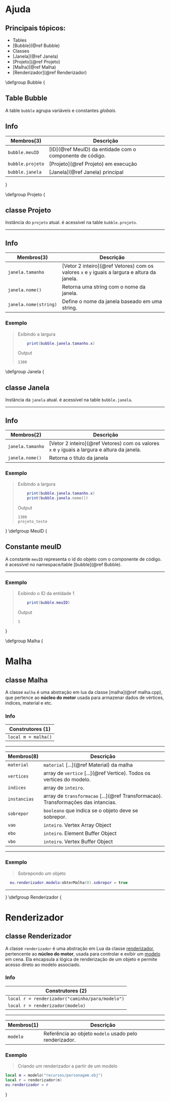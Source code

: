 # Ajuda

## Principais tópicos:

- Tables
 -  [Bubble](@ref Bubble)
- Classes
 -  [Janela](@ref Janela)
 -  [Projeto](@ref Projeto)
 -  [Malha](@ref Malha)
 -  [Renderizador](@ref Renderizador)

\defgroup Bubble
\{

## Table Bubble

A table `bubble` agrupa variáveis e constantes *globais*.

## Info

| Membros(3)           | Descrição   |
|    --------------    |   ------    |
| `bubble.meuID`       | [ID](@ref MeuID) da entidade com o componente de código. |
| `bubble.projeto`     | [Projeto](@ref Projeto) em execução |
| `bubble.janela`      | [Janela](@ref Janela) principal |

\}

\defgroup Projeto
\{

## classe Projeto
Instância do `projeto` atual. é acessível na table `bubble.projeto`.

---

## Info

| Membros(3)           | Descrição   |
|    --------------    |   ------    |
| `janela.tamanho`     | [Vetor 2 inteiro](@ref Vetores) com os valores `x` e `y` iguais a largura e altura da janela. |
| `janela.nome()`      | Retorna uma string com o nome da janela. |
| `janela.nome(string)`| Define o nome da janela baseado em uma string. |

### Exemplo

> Exibindo a largura
> ```lua
>     print(bubble.janela.tamanho.x)
> ```
> Output
> ```shell
> 1300
> ```

\defgroup Janela
\{

## classe Janela
Instância da `janela` atual. é acessível na table `bubble.janela`.

---

## Info

| Membros(2)           | Descrição   |
|    --------------    |   ------    |
| `janela.tamanho`     | [Vetor 2 inteiro](@ref Vetores) com os valores `x` e `y` iguais a largura e altura da janela. |
| `janela.nome()`      | Retorna o título da janela |


### Exemplo

> Exibindo a largura
> ```lua
>     print(bubble.janela.tamanho.x)
>     print(bubble.janela.nome())
> ```
> Output
> ```shell
> 1300
> projeto_teste
> ```

\}
\defgroup MeuID
\{

## Constante meuID
A constante `meuID` representa o id do objeto com o componente de código. é acessível no namespace/table [bubble](@ref Bubble).

---

### Exemplo

> Exibindo o ID da entidade 1
> ```lua
>     print(bubble.meuID)
> ```
> Output
> ```shell
> 1
> ```

\}

\defgroup Malha
\{


# Malha
## classe Malha

A classe `malha` é uma abstração em lua da classe [malha](@ref malha.cpp), que pertence ao **núcleo do motor** usada para armazenar dados de vértices, indices, material e etc.

### Info

| Construtores (1)      |
|   -----------------   |
| `local m = malha()`   |

---

| Membros(8)    | Descrição                                                                     |
|   ---------   |   -------------------------------------------------------------------------   |
| `material`    | `material` [...](@ref Material) da malha                                          |
| `vertices`    | array de `vertice` [...](@ref Vertice). Todos os vertices do modelo.              |
| `indices`     | array de `inteiro`.                                                           |
| `instancias`  | array de `transformacao` [...](@ref Transformacao). Transformações das intancias. |
| `sobrepor`    | `booleano` que indica se o objeto deve se sobrepor.                           |
| `vao`         | `inteiro`. Vertex Array Object                                                |
| `ebo`         | `inteiro`. Element Buffer Object                                              |
| `vbo`         | `inteiro`. Vertex Buffer Object                                               |

---

### Exemplo

> Sobrepondo um objeto
```lua
  eu.renderizador.modelo:obterMalha(0).sobrepor = true
```


---

\}
\defgroup Renderizador
\{

# Renderizador

## classe Renderizador

A classe `renderizador` é uma abstração em Lua da classe [renderizador](renderizador.cpp), pertencente ao **núcleo do motor**, usada para controlar e exibir um [modelo](modelo.cpp) em cena. Ela encapsula a lógica de renderização de um objeto e permite acesso direto ao modelo associado.


### Info

| Construtores (2)                                  |
|   ----------------------------------------------  |
| `local r = renderizador("caminho/para/modelo")`   |
| `local r = renderizador(modelo)`                  |

---

| Membros(1)    | Descrição                                                         |
|   -----       |   --------------------------------------------------------------- |
| `modelo`      | Referência ao objeto `modelo` usado pelo renderizador.            |

### Exemplo

> Criando um renderizador a partir de um modelo
```lua
local m = modelo("recursos/personagem.obj")
local r = renderizador(m)
eu.renderizador = r
```

\}
